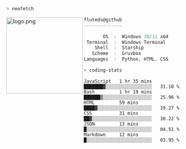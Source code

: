 ```zsh
> neofetch
```

<!--img align="left" src="https://github.com/fluteds.png" alt="logo.png" width="200"/>-->
<img align="left" src="https://external-content.duckduckgo.com/iu/?u=https%3A%2F%2F78.media.tumblr.com%2F975fca5f82161b190efdcaa05ffbd4ec%2Ftumblr_p6q6m9TJF01x3p3jmo1_500.png&f=1&nofb=1" alt="logo.png" width="200"/>

```csharp
fluteds@github
--------------

       OS  :  Windows 10/11 x64
 Terminal  :  Windows Terminal
    Shell  :  Starship
   Scheme  :  Gruvbox
Languages  :  Python, HTML, CSS
```

```zsh
> coding-stats
```

<!--START_SECTION:waka-->

```text
JavaScript   1 hr 35 mins    ███████▓░░░░░░░░░░░░░░░░░   31.10 %
Bash         1 hr 19 mins    ██████▒░░░░░░░░░░░░░░░░░░   25.96 %
HTML         59 mins         ████▓░░░░░░░░░░░░░░░░░░░░   19.27 %
CSS          31 mins         ██▓░░░░░░░░░░░░░░░░░░░░░░   10.22 %
JSON         13 mins         █░░░░░░░░░░░░░░░░░░░░░░░░   04.51 %
Markdown     12 mins         █░░░░░░░░░░░░░░░░░░░░░░░░   03.95 %
```

<!--END_SECTION:waka-->
